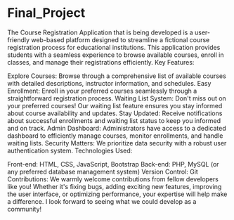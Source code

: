 # Final_Project
The Course Registration Application that is being developed is a user-friendly web-based platform designed to streamline a fictional course registration process for educational institutions. This application provides students with a seamless experience to browse available courses, enroll in classes, and manage their registrations efficiently.
Key Features:

Explore Courses: Browse through a comprehensive list of available courses with detailed descriptions, instructor information, and schedules.
Easy Enrollment: Enroll in your preferred courses seamlessly through a straightforward registration process.
Waiting List System: Don't miss out on your preferred courses! Our waiting list feature ensures you stay informed about course availability and updates.
Stay Updated: Receive notifications about successful enrollments and waiting list status to keep you informed and on track.
Admin Dashboard: Administrators have access to a dedicated dashboard to efficiently manage courses, monitor enrollments, and handle waiting lists.
Security Matters: We prioritize data security with a robust user authentication system.
Technologies Used:

Front-end: HTML, CSS, JavaScript, Bootstrap
Back-end: PHP, MySQL (or any preferred database management system)
Version Control: Git
Contributions:
We warmly welcome contributions from fellow developers like you! Whether it's fixing bugs, adding exciting new features, improving the user interface, or optimizing performance, your expertise will help make a difference.
I look forward to seeing what we could develop as a community!

